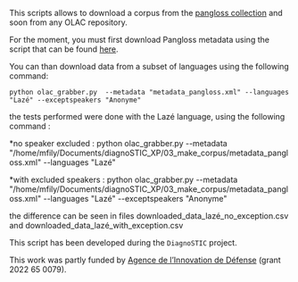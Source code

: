 This scripts allows to download a corpus from the [pangloss collection](https://pangloss.cnrs.fr/) and soon from any OLAC repository.

For the moment, you must first download Pangloss metadata using the script that can be found [here](https://github.com/CNRS-LACITO/Pangloss_scripts/tree/main/collecting_pangloss_metadata).

You can than download data from a subset of languages using the following command:
```
python olac_grabber.py  --metadata "metadata_pangloss.xml" --languages "Lazé" --exceptspeakers "Anonyme"
```
the tests performed were done with the Lazé language, using the following command :

*no speaker excluded : python olac_grabber.py  --metadata "/home/mfily/Documents/diagnoSTIC_XP/03_make_corpus/metadata_pangloss.xml" --languages "Lazé"

*with excluded speakers : python olac_grabber.py  --metadata "/home/mfily/Documents/diagnoSTIC_XP/03_make_corpus/metadata_pangloss.xml" --languages "Lazé" --exceptspeakers "Anonyme"

the difference can be seen in files downloaded_data_lazé_no_exception.csv and downloaded_data_lazé_with_exception.csv

This script has been developed during the `DiagnoSTIC` project.

This work was partly funded by [Agence de l’Innovation de Défense](https://www.defense.gouv.fr/aid) (grant 2022 65 0079).
